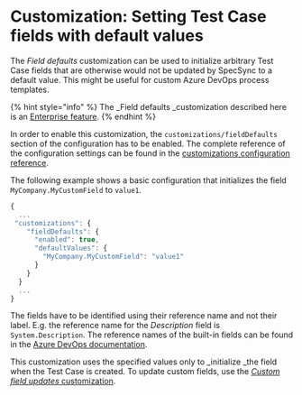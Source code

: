 # Customization: Setting Test Case fields with default values

The _Field defaults_ customization can be used to initialize arbitrary Test Case fields that are otherwise would not be updated by SpecSync to a default value. This might be useful for custom Azure DevOps process templates.

{% hint style="info" %}
The _Field defaults _customization described here is an [Enterprise feature](../../licensing.md).
{% endhint %}

In order to enable this customization, the `customizations/fieldDefaults` section of the configuration has to be enabled. The complete reference of the configuration settings can be found in the [customizations configuration reference](../../reference/configuration/configuration-customizations.md#fielddefaults).

The following example shows a basic configuration that initializes the field `MyCompany.MyCustomField` to `value1`.

```javascript
{
  ...
 "customizations": {
    "fieldDefaults": {
      "enabled": true,
      "defaultValues": {
        "MyCompany.MyCustomField": "value1"
      }
    }
  }
  ...
}
```

The fields have to be identified using their reference name and not their label. E.g. the reference name for the _Description_ field is `System.Description`. The reference names of the built-in fields can be found in the [Azure DevOps documentation](https://docs.microsoft.com/en-us/azure/devops/boards/work-items/guidance/work-item-field?view=azure-devops).

This customization uses the specified values only to _initialize _the field when the Test Case is created. To update custom fields, use the [_Custom field updates_ customization](customization-update-custom-test-case-fields-on-push.md).
